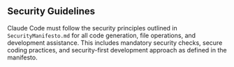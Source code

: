 ## Security Guidelines

Claude Code must follow the security principles outlined in `SecurityManifesto.md` for all code generation, file operations, and development assistance. This includes mandatory security checks, secure coding practices, and security-first development approach as defined in the manifesto.